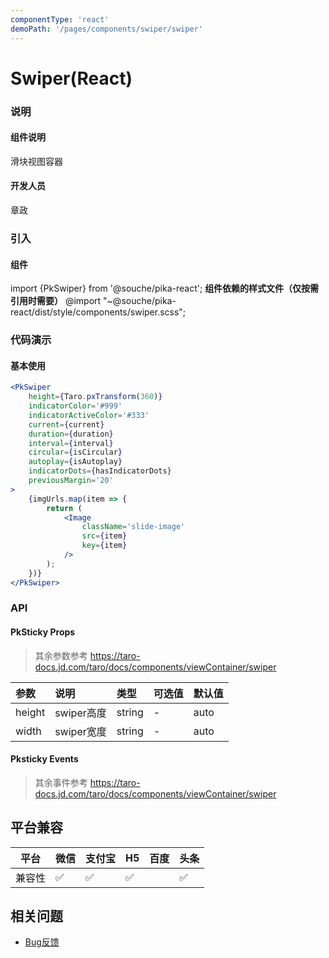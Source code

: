 ```yaml
---
componentType: 'react'
demoPath: '/pages/components/swiper/swiper'
---
```


# Swiper(React)

### 说明
#### 组件说明
滑块视图容器

#### 开发人员
章政

### 引入
#### 组件
import {PkSwiper} from '@souche/pika-react';
**组件依赖的样式文件（仅按需引用时需要）**
@import "~@souche/pika-react/dist/style/components/swiper.scss";


### 代码演示
#### 基本使用
```jsx
<PkSwiper
    height={Taro.pxTransform(360)}
    indicatorColor='#999'
    indicatorActiveColor='#333'
    current={current}
    duration={duration}
    interval={interval}
    circular={isCircular}
    autoplay={isAutoplay}
    indicatorDots={hasIndicatorDots}
    previousMargin='20'
>
    {imgUrls.map(item => {
        return (
            <Image
                className='slide-image'
                src={item}
                key={item}
            />
        );
    })}
</PkSwiper>

```


### API
#### PkSticky Props
> 其余参数参考 https://taro-docs.jd.com/taro/docs/components/viewContainer/swiper

| 参数 | 说明 | 类型 | 可选值 | 默认值 |
| :--- | :--- | :--- | :--- | :--- |
| height | swiper高度 | string | - | auto |
| width | swiper宽度 | string | - | auto |

#### Pksticky Events
> 其余事件参考 https://taro-docs.jd.com/taro/docs/components/viewContainer/swiper

## 平台兼容

| 平台   | 微信 | 支付宝 | H5  | 百度 | 头条 |
| ------ | ---- | ------ | --- | ---- | ---- |
| 兼容性 | ✅    | ✅      | ✅   |      | ✅    |


## 相关问题

- [Bug反馈](https://git.souche-inc.com/souhce-Taro/pika-ui/issues/new)



